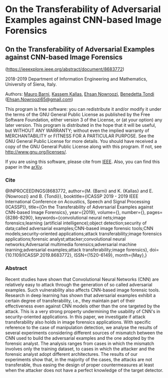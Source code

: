 # On the Transferability of Adversarial Examples against CNN-based Image Forensics

## On the Transferability of Adversarial Examples against CNN-based Image Forensics
(https://ieeexplore.ieee.org/abstract/document/8683772)

2018-2019 Department of Information Engineering and Mathematics, University of Siena, Italy.

Authors:  [Mauro Barni](https://scholar.google.it/citations?hl=en&user=ntRScY8AAAAJ), [Kassem Kallas](https://github.com/QsmQls), [Ehsan Nowroozi](https://scholar.google.com/citations?user=C0bNkP8AAAAJ&hl=en), [Benedetta Tondi](https://scholar.google.it/citations?hl=en&user=xpNEfq4AAAAJ)
(Ehsan.Nowroozi65@gmail.com)

This program is free software: you can redistribute it and/or modify it under the terms of the GNU General Public License as published by the Free Software Foundation, either version 3 of the License, or (at your option) any later version. This program is distributed in the hope that it will be useful, but WITHOUT ANY WARRANTY; without even the implied warranty of MERCHANTABILITY or FITNESS FOR A PARTICULAR PURPOSE.  See the GNU General Public License for more details. You should have received a copy of the GNU General Public License along with this program. If not, see <http://www.gnu.org/licenses/>.

If you are using this software, please cite from [IEEE](https://ieeexplore.ieee.org/abstract/document/8683772). Also, you can find this paper in the [arXiv](https://arxiv.org/abs/1811.01629).

### Cite
@INPROCEEDINGS{8683772,
author={M. {Barni} and K. {Kallas} and E. {Nowroozi} and B. {Tondi}},
booktitle={ICASSP 2019 - 2019 IEEE International Conference on Acoustics, Speech and Signal Processing (ICASSP)},
title={On the Transferability of Adversarial Examples against CNN-based Image Forensics},
year={2019},
volume={},
number={},
pages={8286-8290},
keywords={convolutional neural nets;image forensics;learning (artificial intelligence);object detection;security of data;called adversarial examples;CNN-based image forensic tools;CNN models;security-oriented applications;attack transferability;image forensics applications;forensic analyst;attacker;convolutional neural networks;Adversarial multimedia forensics;adversarial machine learning;adversarial examples;attack transferability;image forensics},
doi={10.1109/ICASSP.2019.8683772},
ISSN={1520-6149},
month={May},}

### Abstract
Recent studies have shown that Convolutional Neural Networks (CNN) are relatively easy to attack through the generation of so called adversarial examples. Such vulnerability also affects CNN-based image forensic tools. Research in deep learning has shown that adversarial examples exhibit a certain degree of transferability, i.e., they maintain part of their effectiveness even against CNN models other than the one targeted by the attack. This is a very strong property undermining the usability of CNN's in security-oriented applications. In this paper, we investigate if attack transferability also holds in image forensics applications. With specific reference to the case of manipulation detection, we analyse the results of several experiments considering different sources of mismatch between the CNN used to build the adversarial examples and the one adopted by the forensic analyst. The analysis ranges from cases in which the mismatch involves only the training dataset, to cases in which the attacker and the forensic analyst adopt different architectures. The results of our experiments show that, in the majority of the cases, the attacks are not transferable, thus easing the design of proper countermeasures at least when the attacker does not have a perfect knowledge of the target detector.


